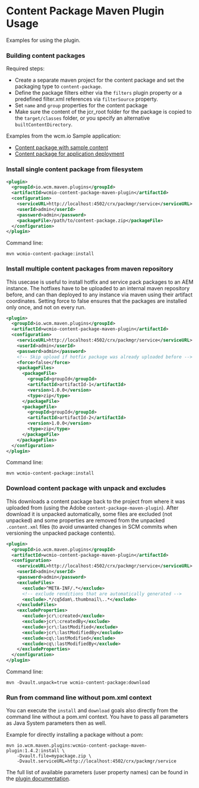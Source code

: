 Content Package Maven Plugin Usage
==================================

Examples for using the plugin.

### Building content packages

Required steps:

* Create a separate maven project for the content package and set the packaging type to `content-package`.
* Define the package filters either via the `filters` plugin property or a predefined filter.xml references via `filterSource` property.
* Set `name` and `group` properties for the content package
* Make sure the content of the jcr_root folder for the package is copied to the `target/classes` folder, or you specify an alternative `builtContentDirectory`.

Examples from the wcm.io Sample application:

* [Content package with sample content](https://github.com/wcm-io/wcm-io-samples/tree/develop/sample-content)
* [Content package for application deployment](https://github.com/wcm-io/wcm-io-samples/tree/develop/complete)


### Install single content package from filesystem

```xml
<plugin>
  <groupId>io.wcm.maven.plugins</groupId>
  <artifactId>wcmio-content-package-maven-plugin</artifactId>
  <configuration>
    <serviceURL>http://localhost:4502/crx/packmgr/service</serviceURL>
    <userId>admin</userId>
    <password>admin</password>
    <packageFile>/path/to/content-package.zip</packageFile>
  </configuration>
</plugin>
```

Command line:

```
mvn wcmio-content-package:install
```


### Install multiple content packages from maven repository

This usecase is useful to install hotfix and service pack packages to an AEM instance.
The hotfixes have to be uploaded to an internal maven repository before, and can than deployed to any instance
via maven using their artifact coordinates. Setting force to false ensures that the packages are installed
only once, and not on every run.

```xml
<plugin>
  <groupId>io.wcm.maven.plugins</groupId>
  <artifactId>wcmio-content-package-maven-plugin</artifactId>
  <configuration>
    <serviceURL>http://localhost:4502/crx/packmgr/service</serviceURL>
    <userId>admin</userId>
    <password>admin</password>
    <!-- Skip upload if hotfix package was already uploaded before -->
    <force>false</force>
    <packageFiles>
      <packageFile>
        <groupId>groupId</groupId>
        <artifactId>artifactId-1</artifactId>
        <version>1.0.0</version>
        <type>zip</type>
      </packageFile>
      <packageFile>
        <groupId>groupId</groupId>
        <artifactId>artifactId-2</artifactId>
        <version>1.0.0</version>
        <type>zip</type>
      </packageFile>
    </packageFiles>
  </configuration>
</plugin>
```

Command line:

```
mvn wcmio-content-package:install
```


### Download content package with unpack and excludes

This downloads a content package back to the project from where it was uploaded from (using the Adobe
`content-package-maven-plugin`). After download it is unpacked automatically, some files are excluded (not unpacked)
and some properties are removed from the unpacked `.content.xml` files (to avoid unwanted changes in SCM commits
when versioning the unpacked package contents).

```xml
<plugin>
  <groupId>io.wcm.maven.plugins</groupId>
  <artifactId>wcmio-content-package-maven-plugin</artifactId>
  <configuration>
    <serviceURL>http://localhost:4502/crx/packmgr/service</serviceURL>
    <userId>admin</userId>
    <password>admin</password>
    <excludeFiles>
      <exclude>^META-INF/.*</exclude>
      <!-- exclude renditions that are automatically generated -->
      <exclude>.*/cq5dam\.thumbnail\..*</exclude>
    </excludeFiles>
    <excludeProperties>
      <exclude>jcr\:created</exclude>
      <exclude>jcr\:createdBy</exclude>
      <exclude>jcr\:lastModified</exclude>
      <exclude>jcr\:lastModifiedBy</exclude>
      <exclude>cq\:lastModified</exclude>
      <exclude>cq\:lastModifiedBy</exclude>
    </excludeProperties>
  </configuration>
</plugin>
```

Command line:

```
mvn -Dvault.unpack=true wcmio-content-package:download
```


### Run from command line without pom.xml context

You can execute the `install` and `download` goals also directly from the command line without a pom.xml context. You have to pass all parameters as Java System parameters then as well.

Example for directly installing a package without a pom:

```
mvn io.wcm.maven.plugins:wcmio-content-package-maven-plugin:1.4.2:install \
    -Dvault.file=mypackage.zip \
    -Dvault.serviceURL=http://localhost:4502/crx/packmgr/service
```

The full list of available parameters (user property names) can be found in the [plugin documentation][plugindocs].


[plugindocs]: plugin-info.html
